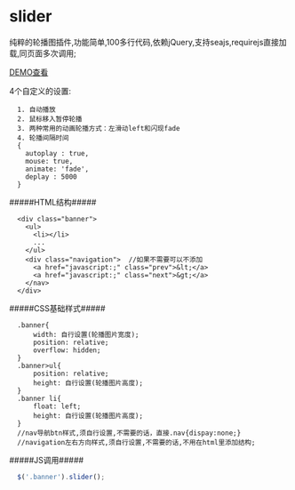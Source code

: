 # slider
纯粹的轮播图插件,功能简单,100多行代码,依赖jQuery,支持seajs,requirejs直接加载,同页面多次调用; 

[DEMO查看](http://buynao.github.io/slider/)

4个自定义的设置:
```
  1. 自动播放
  2. 鼠标移入暂停轮播
  3. 两种常用的动画轮播方式：左滑动left和闪现fade
  4. 轮播间隔时间
  {
    autoplay : true,
    mouse: true,
    animate: 'fade',
    deplay : 5000
  }
```
#####HTML结构#####
```
  <div class="banner">
    <ul>
      <li></li>
      ...
    </ul>
    <div class="navigation">  //如果不需要可以不添加
      <a href="javascript:;" class="prev">&lt;</a>
      <a href="javascript:;" class="next">&gt;</a>
    </nav>
  </div>
```
#####CSS基础样式#####
```
  .banner{
      width: 自行设置(轮播图片宽度); 
      position: relative; 
      overflow: hidden;
  }
  .banner>ul{
      position: relative;
      height: 自行设置(轮播图片高度);
  }
  .banner li{  
      float: left;
      height: 自行设置(轮播图片高度);
  }
  //nav导航btn样式,须自行设置,不需要的话，直接.nav{dispay:none;}
  //navigation左右方向样式,须自行设置,不需要的话,不用在html里添加结构;
```
#####JS调用#####
```js
  $('.banner').slider();
```
